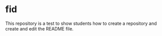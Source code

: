 # fid

This repository is a test to show students how to create a repository and create and edit the README file.
